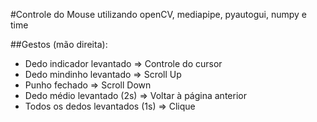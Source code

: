 #Controle do Mouse utilizando openCV, mediapipe, pyautogui, numpy e time

##Gestos (mão direita):
- Dedo indicador levantado => Controle do cursor
- Dedo mindinho levantado => Scroll Up
- Punho fechado => Scroll Down
- Dedo médio levantado (2s) => Voltar à página anterior
- Todos os dedos levantados (1s) => Clique
